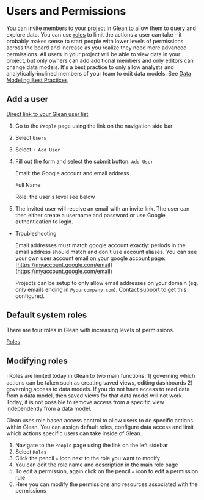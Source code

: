 # Users and Permissions

You can invite members to your project in Glean to allow them to query and explore data.  You can use [roles](Users%20and%20Permissions%20735ae7f2017c4bbcb197fda39bf2ba7f.md) to limit the actions a user can take - it probably makes sense to start people with lower levels of permissions across the board and increase as you realize they need more advanced permissions.  All users in your project will be able to view data in your project, but only owners can add additional members and only editors can change data models.  It's a best practice to only allow analysts and analytically-inclined members of your team to edit data models.  See [Data Modeling Best Practices](Data%20Modeling%20Best%20Practices%20914e2700795d4c6c8df51563512ffb2a.md) 

## Add a user

[Direct link to your Glean user list](https://glean.io/project#/users)

1. Go to the `People` page using the link on the navigation side bar
2. Select `Users`
3. Select  `+ Add User`
4. Fill out the form and select the submit button: `Add User`
    
    Email: the Google account and email address
    
    Full Name
    
    Role: the user's level see below
    
5. The invited user will receive an email with an invite link.  The user can then either create a username and password or use Google authentication to login.

- Troubleshooting
    
    Email addresses must match google account exactly: periods in the email address should match and don't use account aliases.  You can see your own user account email on your google account page: [https://myaccount.google.com/email](https://myaccount.google.com/email)
    
    Projects can be setup to only allow email addresses on your domain (eg. only emails ending in `@yourcompany.com`).  Contact [support](mailto:support@glean.io) to get this configured.
    

## Default system roles

There are four roles in Glean with increasing levels of permissions.

[Roles](Users%20and%20Permissions%20735ae7f2017c4bbcb197fda39bf2ba7f/Roles%205de6ba607c9f4acca60787ec9b141ab4.csv)

## Modifying roles

<aside>
ℹ️ Roles are limited today in Glean to two main functions: 1) governing which actions can be taken such as creating saved views, editing dashboards 2) governing access to data models.  If you do not have access to read data from a data model, then saved views for that data model will not work.  Today, it is not possible to remove access from a specific view independently from a data model.

</aside>

Glean uses role based access control to allow users to do specific actions within Glean.  You can assign default roles, configure data access and limit which actions specific users can take inside of Glean.

1. Navigate to the `People` page using the link on the left sidebar
2. Select `Roles`
3. Click the pencil `✏️` icon next to the role you want to modify
4. You can edit the role name and description in the main role page
5. To edit a permission, again click on the pencil `✏️` icon to edit a permission rule
6. Here you can modify the permissions and resources associated with the permissions